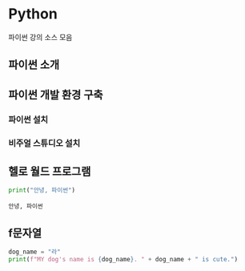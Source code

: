 # Python
파이썬 강의 소스 모음

## 파이썬 소개

## 파이썬 개발 환경 구축

### 파이썬 설치

### 비주얼 스튜디오 설치

## 헬로 월드 프로그램

```python
print("안녕, 파이썬")
```

```output
안녕, 파이썬
```
## f문자열

```python
dog_name = "라"
print(f"MY dog's name is {dog_name}. " + dog_name + " is cute.")
```
